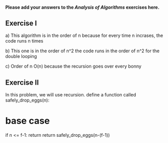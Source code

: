 #### Please add your answers to the ***Analysis of  Algorithms*** exercises here.

## Exercise I

a) This algorithm is in the order of n because for every time n incrases, the code runs n times 


b) This one is in the order of n^2 the code runs in the order of n^2 for the double looping 


c) Order of n O(n) because the recursion goes over every bonny 

## Exercise II
In this problem, we will use recursion.
define a function called safely_drop_eggs(n):
# base case
if n <= f-1:
return 
return safely_drop_eggs(n-(f-1))


